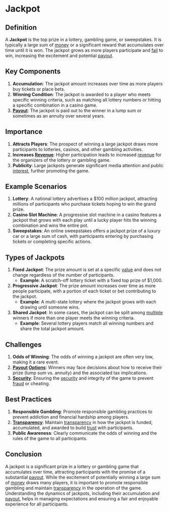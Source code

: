 # Jackpot

## Definition
A **Jackpot** is the top prize in a lottery, gambling game, or sweepstakes. It is typically a large sum of [money](../m/money.md) or a significant reward that accumulates over time until it is won. The jackpot grows as more players participate and [fail](../f/fail.md) to win, increasing the excitement and potential [payout](../p/payout.md).

## Key Components
1. **Accumulation**: The jackpot amount increases over time as more players buy tickets or place bets.
2. **Winning Condition**: The jackpot is awarded to a player who meets specific winning criteria, such as matching all lottery numbers or hitting a specific combination in a casino game.
3. **[Payout](../p/payout.md)**: The jackpot is paid out to the winner in a lump sum or sometimes as an annuity over several years.

## Importance
1. **Attracts Players**: The prospect of winning a large jackpot draws more participants to lotteries, casinos, and other gambling activities.
2. **Increases [Revenue](../r/revenue.md)**: Higher participation leads to increased [revenue](../r/revenue.md) for the organizers of the lottery or gambling game.
3. **Publicity**: Large jackpots generate significant media attention and public [interest](../i/interest.md), further promoting the game.

## Example Scenarios
1. **Lottery**: A national lottery advertises a $100 million jackpot, attracting millions of participants who purchase tickets hoping to win the grand prize.
2. **Casino Slot Machine**: A progressive slot machine in a casino features a jackpot that grows with each play until a lucky player hits the winning combination and wins the entire pot.
3. **Sweepstakes**: An online sweepstakes offers a jackpot prize of a luxury car or a large sum of cash, with participants entering by purchasing tickets or completing specific actions.

## Types of Jackpots
1. **Fixed Jackpot**: The prize amount is set at a specific [value](../v/value.md) and does not change regardless of the number of participants.
   - **Example**: A scratch-off lottery ticket with a fixed top prize of $1,000.
2. **Progressive Jackpot**: The prize amount increases over time as more people participate, with a portion of each ticket or bet contributing to the jackpot.
   - **Example**: A multi-state lottery where the jackpot grows with each drawing until someone wins.
3. **Shared Jackpot**: In some cases, the jackpot can be split among [multiple](../m/multiple.md) winners if more than one player meets the winning criteria.
   - **Example**: Several lottery players match all winning numbers and share the total jackpot amount.

## Challenges
1. **Odds of Winning**: The odds of winning a jackpot are often very low, making it a rare event.
2. **[Payout](../p/payout.md) [Options](../o/options.md)**: Winners may face decisions about how to receive their prize (lump sum vs. annuity) and the associated tax implications.
3. **[Security](../s/security.md)**: Ensuring the [security](../s/security.md) and integrity of the game to prevent [fraud](../f/fraud.md) or cheating.

## Best Practices
1. **Responsible Gambling**: Promote responsible gambling practices to prevent addiction and financial hardship among players.
2. **[Transparency](../t/transparency.md)**: Maintain [transparency](../t/transparency.md) in how the jackpot is funded, accumulated, and awarded to build [trust](../t/trust.md) with participants.
3. **Public Awareness**: Clearly communicate the odds of winning and the rules of the game to all participants.

## Conclusion
A jackpot is a significant prize in a lottery or gambling game that accumulates over time, attracting participants with the promise of a substantial [payout](../p/payout.md). While the excitement of potentially winning a large sum of [money](../m/money.md) draws many players, it is important to promote responsible gambling and maintain [transparency](../t/transparency.md) in the operation of the game. Understanding the dynamics of jackpots, including their accumulation and [payout](../p/payout.md), helps in managing expectations and ensuring a fair and enjoyable experience for all participants.

